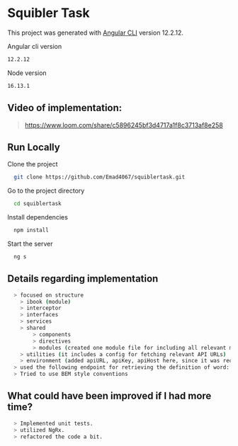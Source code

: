 # Squibler Task

This project was generated with [Angular CLI](https://github.com/angular/angular-cli) version 12.2.12.

Angular cli version

```bash
12.2.12
```

Node version

```bash
16.13.1
```

## Video of implementation:
> https://www.loom.com/share/c5896245bf3d4717a1f8c3713af8e258

## Run Locally

Clone the project

```bash
  git clone https://github.com/Emad4067/squiblertask.git
```

Go to the project directory

```bash
  cd squiblertask
```

Install dependencies

```bash
  npm install
```

Start the server

```bash
  ng s
```

## Details regarding implementation

```bash
  > focused on structure 
    > ibook (module)
    > interceptor
    > interfaces
    > services
    > shared
        > components
        > directives
        > modules (created one module file for including all relevant material modules)
    > utilities (it includes a config for fetching relevant API URLs)
    > environment (added apiURL, apiKey, apiHost here, since it was required by rapid API endpoint)
  > used the following endpoint for retrieving the definition of word: /definitions
  > Tried to use BEM style conventions
```

## What could have been improved if I had more time?
```bash
  > Implemented unit tests.
  > utilized NgRx.
  > refactored the code a bit.
```

